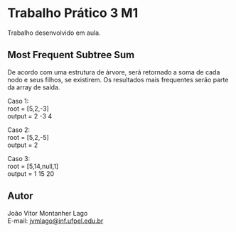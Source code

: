 # Trabalho Prático 3 M1

Trabalho desenvolvido em aula.

## Most Frequent Subtree Sum

De acordo com uma estrutura de árvore, será retornado a soma de cada nodo e seus filhos, se existirem. Os resultados mais frequentes serão parte da array de saída.

Caso 1:\
root = [5,2,-3]\
output = 2 -3 4

Caso 2:\
root = [5,2,-5]\
output = 2

Caso 3:\
root = [5,14,null,1]\
output = 1 15 20

## Autor

João Vitor Montanher Lago\
E-mail: jvmlago@inf.ufpel.edu.br
